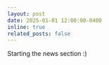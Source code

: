 ```yaml
---
layout: post
date: 2025-01-01 12:00:00-0400
inline: true
related_posts: false
---
```


Starting the news section :)